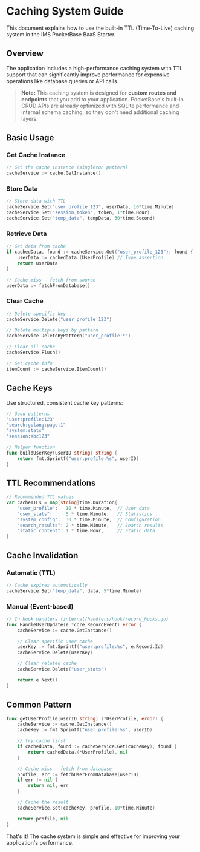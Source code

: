 # Caching System Guide

This document explains how to use the built-in TTL (Time-To-Live) caching system in the IMS PocketBase BaaS Starter.

## Overview

The application includes a high-performance caching system with TTL support that can significantly improve performance for expensive operations like database queries or API calls.

> **Note:** This caching system is designed for **custom routes and endpoints** that you add to your application. PocketBase's built-in CRUD APIs are already optimized with SQLite performance and internal schema caching, so they don't need additional caching layers.

## Basic Usage

### Get Cache Instance

```go
// Get the cache instance (singleton pattern)
cacheService := cache.GetInstance()
```

### Store Data

```go
// Store data with TTL
cacheService.Set("user_profile_123", userData, 10*time.Minute)
cacheService.Set("session_token", token, 1*time.Hour)
cacheService.Set("temp_data", tempData, 30*time.Second)
```

### Retrieve Data

```go
// Get data from cache
if cachedData, found := cacheService.Get("user_profile_123"); found {
    userData := cachedData.(UserProfile) // Type assertion
    return userData
}

// Cache miss - fetch from source
userData := fetchFromDatabase()
```

### Clear Cache

```go
// Delete specific key
cacheService.Delete("user_profile_123")

// Delete multiple keys by pattern
cacheService.DeleteByPattern("user_profile:*")

// Clear all cache
cacheService.Flush()

// Get cache info
itemCount := cacheService.ItemCount()
```

## Cache Keys

Use structured, consistent cache key patterns:

```go
// Good patterns
"user:profile:123"
"search:golang:page:1"
"system:stats"
"session:abc123"

// Helper function
func buildUserKey(userID string) string {
    return fmt.Sprintf("user:profile:%s", userID)
}
```

## TTL Recommendations

```go
// Recommended TTL values
var cacheTTLs = map[string]time.Duration{
    "user_profile":   10 * time.Minute,  // User data
    "user_stats":     5 * time.Minute,   // Statistics
    "system_config":  30 * time.Minute,  // Configuration
    "search_results": 2 * time.Minute,   // Search results
    "static_content": 1 * time.Hour,     // Static data
}
```

## Cache Invalidation

### Automatic (TTL)

```go
// Cache expires automatically
cacheService.Set("temp_data", data, 5*time.Minute)
```

### Manual (Event-based)

```go
// In hook handlers (internal/handlers/hook/record_hooks.go)
func HandleUserUpdate(e *core.RecordEvent) error {
    cacheService := cache.GetInstance()

    // Clear specific user cache
    userKey := fmt.Sprintf("user:profile:%s", e.Record.Id)
    cacheService.Delete(userKey)

    // Clear related cache
    cacheService.Delete("user_stats")

    return e.Next()
}
```

## Common Pattern

```go
func getUserProfile(userID string) (*UserProfile, error) {
    cacheService := cache.GetInstance()
    cacheKey := fmt.Sprintf("user:profile:%s", userID)

    // Try cache first
    if cachedData, found := cacheService.Get(cacheKey); found {
        return cachedData.(*UserProfile), nil
    }

    // Cache miss - fetch from database
    profile, err := fetchUserFromDatabase(userID)
    if err != nil {
        return nil, err
    }

    // Cache the result
    cacheService.Set(cacheKey, profile, 10*time.Minute)

    return profile, nil
}
```

That's it! The cache system is simple and effective for improving your application's performance.

